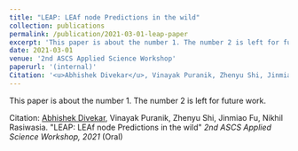 ```yaml
---
title: "LEAP: LEAf node Predictions in the wild"
collection: publications
permalink: /publication/2021-03-01-leap-paper
excerpt: 'This paper is about the number 1. The number 2 is left for future work.'
date: 2021-03-01
venue: '2nd ASCS Applied Science Workshop'
paperurl: '(internal)'
Citation: '<u>Abhishek Divekar</u>, Vinayak Puranik, Zhenyu Shi, Jinmiao Fu, Nikhil Rasiwasia. &quot;LEAP: LEAf node Predictions in the wild&quot; <i>2nd ASCS Applied Science Workshop, 2021</i> (Oral)'
---
```

This paper is about the number 1. The number 2 is left for future work.

Citation: <u>Abhishek Divekar</u>, Vinayak Puranik, Zhenyu Shi, Jinmiao Fu, Nikhil Rasiwasia. "LEAP: LEAf node Predictions in the wild" <i>2nd ASCS Applied Science Workshop, 2021</i> (Oral)